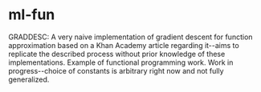 # ml-fun

GRADDESC:
A very naive implementation of gradient descent for function approximation based on a Khan Academy article regarding it--aims to replicate the described process without prior knowledge of these implementations. Example of functional programming work. Work in progress--choice of constants is arbitrary right now and not fully generalized.
